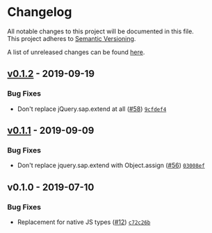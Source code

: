 # Changelog
All notable changes to this project will be documented in this file.  
This project adheres to [Semantic Versioning](http://semver.org/spec/v2.0.0.html).

A list of unreleased changes can be found [here](https://github.com/SAP/ui5-migration/compare/v0.1.2...HEAD).

<a name="v0.1.2"></a>
## [v0.1.2] - 2019-09-19
### Bug Fixes
- Don't replace jQuery.sap.extend at all ([#58](https://github.com/SAP/ui5-migration/issues/58)) [`9cfdef4`](https://github.com/SAP/ui5-migration/commit/9cfdef4c3f629b206e2c0fab1377d4dff1d7e1a7)


<a name="v0.1.1"></a>
## [v0.1.1] - 2019-09-09
### Bug Fixes
- Don't replace jquery.sap.extend with Object.assign ([#56](https://github.com/SAP/ui5-migration/issues/56)) [`03008ef`](https://github.com/SAP/ui5-migration/commit/03008ef77238d91d48182795d960e1ad52e0bf6d)


<a name="v0.1.0"></a>
## v0.1.0 - 2019-07-10
### Bug Fixes
- Replacement for native JS types ([#12](https://github.com/SAP/ui5-migration/issues/12)) [`c72c26b`](https://github.com/SAP/ui5-migration/commit/c72c26bc7bbf096a153b009165dedbc9d92cc082)


[v0.1.2]: https://github.com/SAP/ui5-migration/compare/v0.1.1...v0.1.2
[v0.1.1]: https://github.com/SAP/ui5-migration/compare/v0.1.0...v0.1.1
